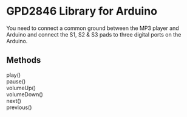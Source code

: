 # GPD2846 Library for Arduino

You need to connect a common ground between the MP3 player and Arduino and connect the S1, S2 & S3 pads to three digital ports on the Arduino.

## Methods

play()  
pause()  
volumeUp()  
volumeDown()  
next()  
previous()


